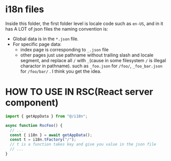 # i18n files

Inside this folder, the first folder level is locale code such as `en-US`, and in it has A LOT of json files the naming convention is:

- Global data is in the `*.json` file.
- For specific page data:
  - index page is corresponding to `_.json` file
  - other pages just use pathname without trailing slash and locale segment, and replace all `/` with `_`(cause in some filesystem `/` is illegal charactor in pathname). such as `_foo.json` for `/foo/`, `_foo_bar.json` for `/foo/bar/` . I think you get the idea.



# HOW TO USE IN RSC(React server component)

```typescript
import { getAppData } from "@/i18n";

async function RscFoo() {
  // ...
  const { i18n } = await getAppData();
  const t = i18n.tFactory("/"); 
  // t is a function takes key and give you value in the json file
  // ...
}

```

